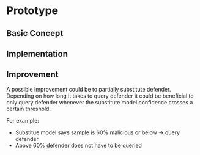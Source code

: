 # Prototype

## Basic Concept

## Implementation

## Improvement
A possible Improvement could be to partially substitute defender. Depending on how long it takes to query defender it could be beneficial to only query defender whenever the substitute model confidence crosses a certain threshold. 

For example: 
* Substitue model says sample is 60% malicious or below -> query defender.
* Above 60% defender does not have to be queried
